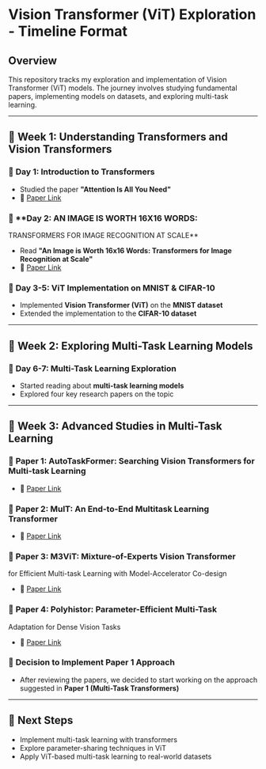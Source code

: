 # Vision Transformer (ViT) Exploration - Timeline Format

## Overview
This repository tracks my exploration and implementation of Vision Transformer (ViT) models. The journey involves studying fundamental papers, implementing models on datasets, and exploring multi-task learning.

---

## 📅 **Week 1: Understanding Transformers and Vision Transformers**

### 📌 **Day 1: Introduction to Transformers**
- Studied the paper **"Attention Is All You Need"**
- 📄 [Paper Link](https://proceedings.neurips.cc/paper_files/paper/2017/file/3f5ee243547dee91fbd053c1c4a845aa-Paper.pdf)

### 📌 **Day 2: AN IMAGE IS WORTH 16X16 WORDS:
TRANSFORMERS FOR IMAGE RECOGNITION AT SCALE**
- Read **"An Image is Worth 16x16 Words: Transformers for Image Recognition at Scale"**
- 📄 [Paper Link](https://arxiv.org/pdf/2010.11929)

### 📌 **Day 3-5: ViT Implementation on MNIST & CIFAR-10**
- Implemented **Vision Transformer (ViT)** on the **MNIST dataset**
- Extended the implementation to the **CIFAR-10 dataset**

---

## 📅 **Week 2: Exploring Multi-Task Learning Models**

### 📌 **Day 6-7: Multi-Task Learning Exploration**
- Started reading about **multi-task learning models**
- Explored four key research papers on the topic

---

## 📅 **Week 3: Advanced Studies in Multi-Task Learning**

### 📌 **Paper 1:** AutoTaskFormer: Searching Vision Transformers for Multi-task Learning
- 📄 [Paper Link](https://arxiv.org/pdf/2304.08756)

### 📌 **Paper 2:** MulT: An End-to-End Multitask Learning Transformer
- 📄 [Paper Link](https://arxiv.org/pdf/2205.08303)

### 📌 **Paper 3:** M3ViT: Mixture-of-Experts Vision Transformer
for Efficient Multi-task Learning
with Model-Accelerator Co-design
- 📄 [Paper Link](https://proceedings.neurips.cc/paper_files/paper/2022/file/b653f34d576d1790481e3797cb740214-Paper-Conference.pdf)

### 📌 **Paper 4:** Polyhistor: Parameter-Efficient Multi-Task
Adaptation for Dense Vision Tasks
- 📄 [Paper Link](https://proceedings.neurips.cc/paper_files/paper/2022/file/efb02f96766a3b599c76852abf4d42dd-Paper-Conference.pdf)

### 📌 **Decision to Implement Paper 1 Approach**
- After reviewing the papers, we decided to start working on the approach suggested in **Paper 1 (Multi-Task Transformers)**

---

## 🚀 **Next Steps**
- Implement multi-task learning with transformers
- Explore parameter-sharing techniques in ViT
- Apply ViT-based multi-task learning to real-world datasets


